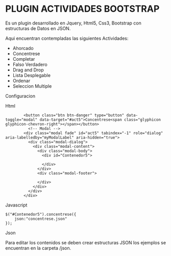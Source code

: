 # PLUGIN ACTIVIDADES BOOTSTRAP

Es un plugin desarrollado en Jquery, Html5, Css3, Bootstrap con estructuras de Datos en JSON.

Aqui encuentran contempladas las siguientes Actividades:

* Ahorcado
* Concentrese
* Completar
* Falso Verdadero
* Drag and Drop
* Lista Desplegable
* Ordenar
* Seleccion Multiple

Configuracion

Html
```
  		<button class="btn btn-danger" type="button" data-toggle="modal" data-target="#act5">Concentrese<span class="glyphicon glyphicon-chevron-right"></span></button>          
	      <!-- Modal -->
	    <div class="modal fade" id="act5" tabindex="-1" role="dialog" aria-labelledby="myModalLabel" aria-hidden="true">
	      <div class="modal-dialog">
	        <div class="modal-content">
	          <div class="modal-body">
	            <div id="Contenedor5">
	            
	            </div>
	          </div>
	          <div class="modal-footer">
	        
	          </div>
	        </div>
	      </div>
	    </div>
```
Javascript

```
$("#Contenedor5").concentrese({
	json:"concentrese.json"
});
```

Json

Para editar los contenidos se deben crear estructuras JSON los ejemplos se encuentran en la carpeta /json.


